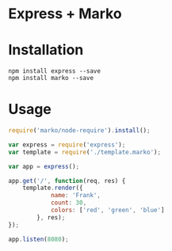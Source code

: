 Express + Marko
=====================

# Installation

```
npm install express --save
npm install marko --save
```

# Usage

```javascript
require('marko/node-require').install();

var express = require('express');
var template = require('./template.marko');

var app = express();

app.get('/', function(req, res) {
    template.render({
            name: 'Frank',
            count: 30,
            colors: ['red', 'green', 'blue']
        }, res);
});

app.listen(8080);
```